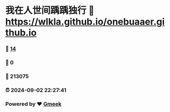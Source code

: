 # 我在人世间踽踽独行 :link: https://wlkla.github.io/onebuaaer.github.io 
### :page_facing_up: [14](https://wlkla.github.io/onebuaaer.github.io/tag.html) 
### :speech_balloon: 0 
### :hibiscus: 213075 
### :alarm_clock: 2024-09-02 22:27:41 
### Powered by :heart: [Gmeek](https://github.com/Meekdai/Gmeek)
